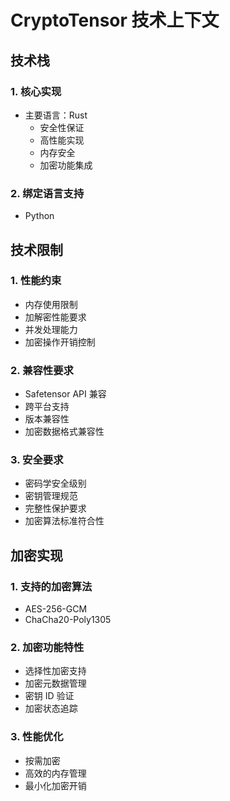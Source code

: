 # CryptoTensor 技术上下文

## 技术栈

### 1. 核心实现
- 主要语言：Rust
  - 安全性保证
  - 高性能实现
  - 内存安全
  - 加密功能集成

### 2. 绑定语言支持
- Python

## 技术限制

### 1. 性能约束
- 内存使用限制
- 加解密性能要求
- 并发处理能力
- 加密操作开销控制

### 2. 兼容性要求
- Safetensor API 兼容
- 跨平台支持
- 版本兼容性
- 加密数据格式兼容性

### 3. 安全要求
- 密码学安全级别
- 密钥管理规范
- 完整性保护要求
- 加密算法标准符合性

## 加密实现

### 1. 支持的加密算法
- AES-256-GCM
- ChaCha20-Poly1305

### 2. 加密功能特性
- 选择性加密支持
- 加密元数据管理
- 密钥 ID 验证
- 加密状态追踪

### 3. 性能优化
- 按需加密
- 高效的内存管理
- 最小化加密开销 